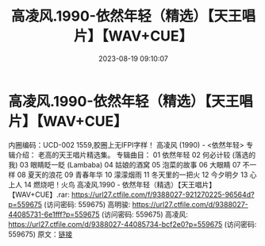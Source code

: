 ﻿---
title: 高凌风.1990-依然年轻（精选）【天王唱片】【WAV+CUE】
date: 2023-08-19 09:10:07
categories: WAV车载音乐、镜像
tags: 华语中文
---
# 高凌风.1990-依然年轻（精选）【天王唱片】【WAV+CUE】

内圈编码：UCD-002 1559,胶圈上无IFPI字样！
高凌风 (1990) - <依然年轻>
专辑介绍：
老高的天王唱片精选集。
专辑曲目：
01 依然年轻
02 何必计较 (落选的我)
03 眼睛眨一眨 (Lambaba)
04 姑娘的酒窝
05 泡菜的故事
06 大眼睛
07 不一样
08 夏天的浪花
09 青春年华
10 濛濛烟雨
11 冬天里的一把火
12 今夕明夕
13 心上人
14 燃烧吧！火鸟
高凌风.1990 - 依然年轻（精选）【天王唱片】【WAV+CUE】.rar: https://url27.ctfile.com/f/9388027-921270225-96564d?p=559675
(访问密码: 559675)
高明骏: https://url27.ctfile.com/d/9388027-44085731-6e1fff?p=559675
(访问密码: 559675)
高凌风: https://url27.ctfile.com/d/9388027-44085734-bcf2e0?p=559675
(访问密码: 559675)
原文：[链接](https://blog.sina.com.cn/s/blog_1647c7e760103136h.html)